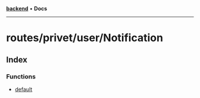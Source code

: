 [**backend**](../../../../README.md) • **Docs**

***

# routes/privet/user/Notification

## Index

### Functions

- [default](functions/default.md)

